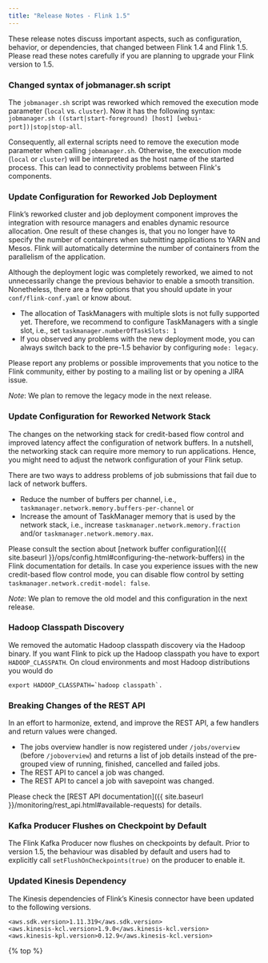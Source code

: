 ```yaml
---
title: "Release Notes - Flink 1.5"
---
```

<!--
Licensed to the Apache Software Foundation (ASF) under one
or more contributor license agreements.  See the NOTICE file
distributed with this work for additional information
regarding copyright ownership.  The ASF licenses this file
to you under the Apache License, Version 2.0 (the
"License"); you may not use this file except in compliance
with the License.  You may obtain a copy of the License at

  http://www.apache.org/licenses/LICENSE-2.0

Unless required by applicable law or agreed to in writing,
software distributed under the License is distributed on an
"AS IS" BASIS, WITHOUT WARRANTIES OR CONDITIONS OF ANY
KIND, either express or implied.  See the License for the
specific language governing permissions and limitations
under the License.
-->

These release notes discuss important aspects, such as configuration, behavior, or dependencies, that changed between Flink 1.4 and Flink 1.5. Please read these notes carefully if you are planning to upgrade your Flink version to 1.5.

### Changed syntax of jobmanager.sh script

The `jobmanager.sh` script was reworked which removed the execution mode parameter (`local` vs. `cluster`).
Now it has the following syntax: `jobmanager.sh ((start|start-foreground) [host] [webui-port])|stop|stop-all`.

Consequently, all external scripts need to remove the execution mode parameter when calling `jobmanager.sh`.
Otherwise, the execution mode (`local` or `cluster`) will be interpreted as the host name of the started process.
This can lead to connectivity problems between Flink's components.

### Update Configuration for Reworked Job Deployment

Flink’s reworked cluster and job deployment component improves the integration with resource managers and enables dynamic resource allocation. One result of these changes is, that you no longer have to specify the number of containers when submitting applications to YARN and Mesos. Flink will automatically determine the number of containers from the parallelism of the application.

Although the deployment logic was completely reworked, we aimed to not unnecessarily change the previous behavior to enable a smooth transition. Nonetheless, there are a few options that you should update in your `conf/flink-conf.yaml` or know about. 

* The allocation of TaskManagers with multiple slots is not fully supported yet. Therefore, we recommend to configure TaskManagers with a single slot, i.e., set `taskmanager.numberOfTaskSlots: 1`
* If you observed any problems with the new deployment mode, you can always switch back to the pre-1.5 behavior by configuring `mode: legacy`. 

Please report any problems or possible improvements that you notice to the Flink community, either by posting to a mailing list or by opening a JIRA issue.

*Note*: We plan to remove the legacy mode in the next release. 

### Update Configuration for Reworked Network Stack

The changes on the networking stack for credit-based flow control and improved latency affect the configuration of network buffers. In a nutshell, the networking stack can require more memory to run applications. Hence, you might need to adjust the network configuration of your Flink setup. 

There are two ways to address problems of job submissions that fail due to lack of network buffers.

* Reduce the number of buffers per channel, i.e., `taskmanager.network.memory.buffers-per-channel` or
* Increase the amount of TaskManager memory that is used by the network stack, i.e., increase `taskmanager.network.memory.fraction` and/or `taskmanager.network.memory.max`.

Please consult the section about [network buffer configuration]({{ site.baseurl }}/ops/config.html#configuring-the-network-buffers) in the Flink documentation for details. In case you experience issues with the new credit-based flow control mode, you can disable flow control by setting `taskmanager.network.credit-model: false`. 

*Note*: We plan to remove the old model and this configuration in the next release.

### Hadoop Classpath Discovery

We removed the automatic Hadoop classpath discovery via the Hadoop binary. If you want Flink to pick up the Hadoop classpath you have to export `HADOOP_CLASSPATH`. On cloud environments and most Hadoop distributions you would do 

```
export HADOOP_CLASSPATH=`hadoop classpath`.
```

### Breaking Changes of the REST API

In an effort to harmonize, extend, and improve the REST API, a few handlers and return values were changed.

* The jobs overview handler is now registered under `/jobs/overview` (before `/joboverview`) and returns a list of job details instead of the pre-grouped view of running, finished, cancelled and failed jobs. 
* The REST API to cancel a job was changed.
* The REST API to cancel a job with savepoint was changed. 

Please check the [REST API documentation]({{ site.baseurl }}/monitoring/rest_api.html#available-requests) for details.

### Kafka Producer Flushes on Checkpoint by Default

The Flink Kafka Producer now flushes on checkpoints by default. Prior to version 1.5, the behaviour was disabled by default and users had to explicitly call `setFlushOnCheckpoints(true)` on the producer to enable it.

### Updated Kinesis Dependency

The Kinesis dependencies of Flink’s Kinesis connector have been updated to the following versions.

```
<aws.sdk.version>1.11.319</aws.sdk.version>
<aws.kinesis-kcl.version>1.9.0</aws.kinesis-kcl.version>
<aws.kinesis-kpl.version>0.12.9</aws.kinesis-kcl.version>
```


{% top %}
